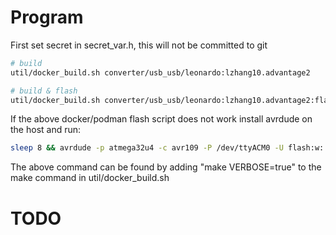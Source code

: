 # Program

First set secret in secret_var.h, this will not be committed to git
```sh
# build
util/docker_build.sh converter/usb_usb/leonardo:lzhang10.advantage2

# build & flash
util/docker_build.sh converter/usb_usb/leonardo:lzhang10.advantage2:flash
```

If the above docker/podman flash script does not work install avrdude on the host and run:
```sh
sleep 8 && avrdude -p atmega32u4 -c avr109 -P /dev/ttyACM0 -U flash:w:.build/converter_usb_usb_leonardo_lzhang10.advantage2.hex
```

The above command can be found by adding "make VERBOSE=true" to the make command in util/docker_build.sh

# TODO